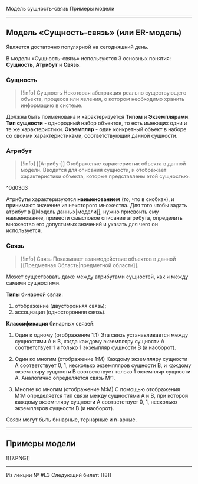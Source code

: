 Модель сущность-связь
Примеры модели

---
## Модель «Сущность-связь» (или ER-модель)

Является достаточно популярной на сегодняшний день.

В модели «Сущность-связь» используются 3 основных понятия: **Сущность**, **Атрибут** и **Связь**.

### Сущность
>[!info] Сущность
>Некоторая абстракция реально существующего объекта, процесса или явления, о котором необходимо хранить информацию в системе.

Должна быть поименована и характеризуется **Типом** и **Экземплярами**.
**Тип сущности**  - однородный набор объектов, то есть имеющих одни и те же характеристики.
**Экземпляр** - один конкретный объект в наборе со своими характеристиками, соответствующий данной сущности.


### Атрибут
>[!info] [[Атрибут]]
>Отображение характеристик объекта в данной модели. Вводится для описания сущности, и отображает характеристики объекта, которые представлены этой сущностью.

^0d03d3

Атрибуты характеризуются **наименованием** (то, что в скобках), и принимают значение из некоторого множества.
Для того чтобы задать атрибут в [[Модель данных|модели]], нужно присвоить ему наименование, привести смысловое описание атрибута, определить множество его допустимых значений и указать для чего он используется.

### Связь
>[!info] Связь
>Показывает взаимодействие объектов в данной [[Предметная Область|предметной области]].

Может существовать даже между атрибутами сущностей, как и между самими сущностями.

**Типы** бинарной связи:
1) отображение (двусторонняя связь);
2) ассоциация (односторонняя связь).

**Классификация** бинарных связей:
1) Один к одному (отображение 1:1)
Эта связь устанавливается между сущностями A и B, когда каждому экземпляру сущности А соответствует 1 и только 1 экземпляр сущности В (и наоборот).

2) Один ко многим (отображение 1:М)
Каждому экземпляру сущности А соответствует 0, 1, несколько экземпляров сущности В, и каждому экземпляру сущности В соответствует только 1 экземпляр сущности А.
Аналогично определяется связь М:1.

3) Многие ко многим (отображение М:М)
С помощью отображения М:М определяется тип связи между сущностями A и B, при которой каждому экземпляру сущности А соответствует 0, 1, несколько экземпляров сущности В (и наоборот).

Связи могут быть бинарные, тернарные и n-арные.

---
## Примеры модели

![[7.PNG]]

---

Из лекции № #L3 
Следующий билет: [[8]]



